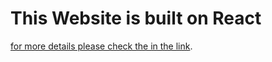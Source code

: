 # This Website is built on React 

[for more details please check the in the link](https://aliniko.github.io/searching-bad-cast-with-API/).

